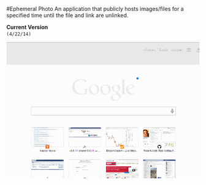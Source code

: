 #Ephemeral Photo
An application that publicly hosts images/files for a specified time until the file and link are unlinked.  
  
  
**Current Version**  
`(4/22/14)`  

![Current Version](https://raw.githubusercontent.com/Robert-Wett/ephemeralphoto/master/doc/ephemeralphotov1.gif)
